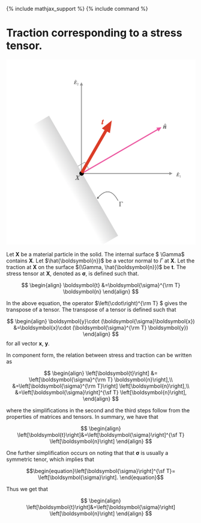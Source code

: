 {% include mathjax_support %}
{% include command %}


# Traction corresponding to a stress tensor.

![](2021-11-14-17-21-56.png)

Let $\boldsymbol{X}$ be a material particle in the solid. The internal surface $ \Gamma$  contains $\boldsymbol{X}$. Let $\hat{\boldsymbol{n}}$ be a vector normal to $\Gamma$ at $\boldsymbol{X}$.  Let the traction at $\boldsymbol{X}$ on the surface $(\Gamma, \hat{\boldsymbol{n}})$ be $\boldsymbol{t}$.  The stress tensor at $\boldsymbol{X}$, denoted as $\boldsymbol{\sigma}$, is defined such that. 

$$
\begin{align}
\boldsymbol{t} &=\boldsymbol{\sigma}^{\rm T} \boldsymbol{n}
\end{align}
$$

In the above equation, the operator $\left(\cdot\right)^{\rm T} $ gives the transpose of a tensor. The transpose of a tensor is defined such that

$$
\begin{align}
\boldsymbol{y}\cdot (\boldsymbol{\sigma}\boldsymbol{x}) &=\boldsymbol{x}\cdot (\boldsymbol{\sigma}^{\rm T} \boldsymbol{y})
\end{align}
$$
for all vector $\boldsymbol{x}$, $\boldsymbol{y}$.



In component form, the relation between stress and traction can be written as

$$
\begin{align}
\left[\boldsymbol{t}\right] &=
\left[\boldsymbol{\sigma}^{\rm T} \boldsymbol{n}\right],\\
&=\left[\boldsymbol{\sigma}^{\rm T}\right]
\left[\boldsymbol{n}\right],\\
&=\left[\boldsymbol{\sigma}\right]^{\sf T}
\left[\boldsymbol{n}\right],
\end{align}
$$

where the simplifications in the second and the third steps follow from the properties of matrices and tensors. In summary, we have that

$$
\begin{align}
\left[\boldsymbol{t}\right]&=\left[\boldsymbol{\sigma}\right]^{\sf T}
\left[\boldsymbol{n}\right]
\end{align}
$$

One further simplification occurs on noting that that $\boldsymbol{\sigma}$ is usually a symmetric tenor, which implies that 

$$\begin{equation}\left[\boldsymbol{\sigma}\right]^{\sf T}=
\left[\boldsymbol{\sigma}\right].
\end{equation}$$

Thus we get that

$$
\begin{align}
\left[\boldsymbol{t}\right]&=\left[\boldsymbol{\sigma}\right]
\left[\boldsymbol{n}\right]
\end{align}
$$



